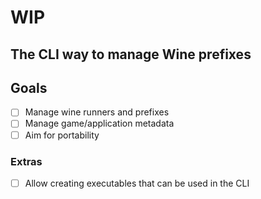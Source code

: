 # WIP

## The CLI way to manage Wine prefixes

## Goals

- [ ] Manage wine runners and prefixes
- [ ] Manage game/application metadata
- [ ] Aim for portability

### Extras

- [ ] Allow creating executables that can be used in the CLI
